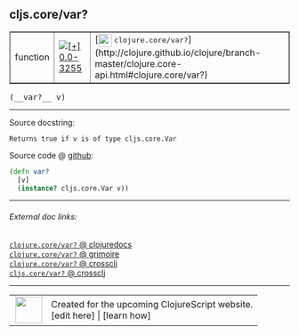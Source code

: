 ## cljs.core/var?



 <table border="1">
<tr>
<td>function</td>
<td><a href="https://github.com/cljsinfo/cljs-api-docs/tree/0.0-3255"><img valign="middle" alt="[+] 0.0-3255" title="Added in 0.0-3255" src="https://img.shields.io/badge/+-0.0--3255-lightgrey.svg"></a> </td>
<td>
[<img height="24px" valign="middle" src="http://i.imgur.com/1GjPKvB.png"> <samp>clojure.core/var?</samp>](http://clojure.github.io/clojure/branch-master/clojure.core-api.html#clojure.core/var?)
</td>
</tr>
</table>


 <samp>
(__var?__ v)<br>
</samp>

---





Source docstring:

```
Returns true if v is of type cljs.core.Var
```


Source code @ [github](https://github.com/clojure/clojurescript/blob/r3255/src/main/cljs/cljs/core.cljs#L911-L914):

```clj
(defn var?
  [v]
  (instance? cljs.core.Var v))
```

<!--
Repo - tag - source tree - lines:

 <pre>
clojurescript @ r3255
└── src
    └── main
        └── cljs
            └── cljs
                └── <ins>[core.cljs:911-914](https://github.com/clojure/clojurescript/blob/r3255/src/main/cljs/cljs/core.cljs#L911-L914)</ins>
</pre>

-->

---



###### External doc links:

[`clojure.core/var?` @ clojuredocs](http://clojuredocs.org/clojure.core/var_q)<br>
[`clojure.core/var?` @ grimoire](http://conj.io/store/v1/org.clojure/clojure/1.7.0-beta3/clj/clojure.core/var%3F/)<br>
[`clojure.core/var?` @ crossclj](http://crossclj.info/fun/clojure.core/var%3F.html)<br>
[`cljs.core/var?` @ crossclj](http://crossclj.info/fun/cljs.core.cljs/var%3F.html)<br>

---

 <table>
<tr><td>
<img valign="middle" align="right" width="48px" src="http://i.imgur.com/Hi20huC.png">
</td><td>
Created for the upcoming ClojureScript website.<br>
[edit here] | [learn how]
</td></tr></table>

[edit here]:https://github.com/cljsinfo/cljs-api-docs/blob/master/cljsdoc/cljs.core/varQMARK.cljsdoc
[learn how]:https://github.com/cljsinfo/cljs-api-docs/wiki/cljsdoc-files

<!--

This information was too distracting to show to readers, but I'll leave it
commented here since it is helpful to:

- pretty-print the data used to generate this document
- and show how to retrieve that data



The API data for this symbol:

```clj
{:ns "cljs.core",
 :name "var?",
 :signature ["[v]"],
 :history [["+" "0.0-3255"]],
 :type "function",
 :full-name-encode "cljs.core/varQMARK",
 :source {:code "(defn var?\n  [v]\n  (instance? cljs.core.Var v))",
          :title "Source code",
          :repo "clojurescript",
          :tag "r3255",
          :filename "src/main/cljs/cljs/core.cljs",
          :lines [911 914]},
 :full-name "cljs.core/var?",
 :clj-symbol "clojure.core/var?",
 :docstring "Returns true if v is of type cljs.core.Var"}

```

Retrieve the API data for this symbol:

```clj
;; from Clojure REPL
(require '[clojure.edn :as edn])
(-> (slurp "https://raw.githubusercontent.com/cljsinfo/cljs-api-docs/catalog/cljs-api.edn")
    (edn/read-string)
    (get-in [:symbols "cljs.core/var?"]))
```

-->
